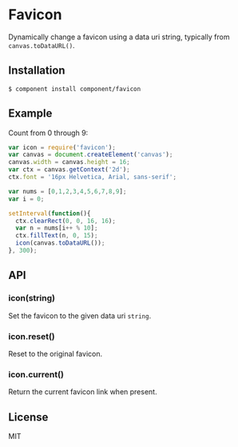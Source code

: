 
# Favicon

  Dynamically change a favicon using a data uri string, typically
  from `canvas.toDataURL()`.

## Installation

```
$ component install component/favicon
```

## Example

 Count from 0 through 9:

```js
var icon = require('favicon');
var canvas = document.createElement('canvas');
canvas.width = canvas.height = 16;
var ctx = canvas.getContext('2d');
ctx.font = '16px Helvetica, Arial, sans-serif';

var nums = [0,1,2,3,4,5,6,7,8,9];
var i = 0;

setInterval(function(){
  ctx.clearRect(0, 0, 16, 16);
  var n = nums[i++ % 10];
  ctx.fillText(n, 0, 15);
  icon(canvas.toDataURL());
}, 300);
```

## API

### icon(string)

  Set the favicon to the given data uri `string`.

### icon.reset()

  Reset to the original favicon.

### icon.current()

  Return the current favicon link when present.

## License

  MIT